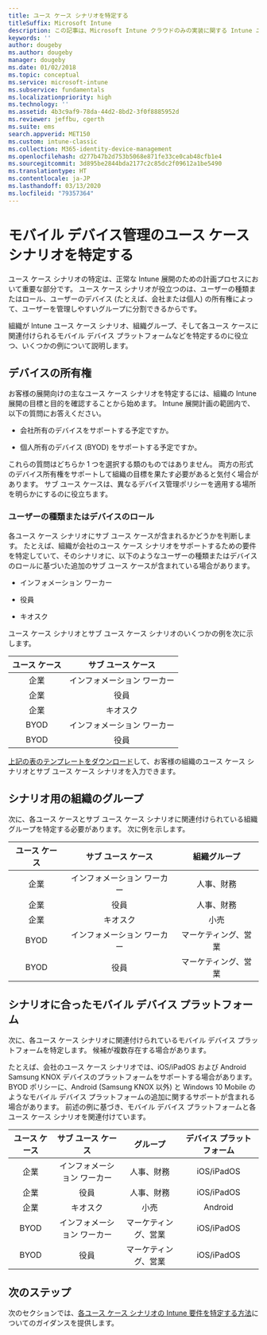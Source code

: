 ```yaml
---
title: ユース ケース シナリオを特定する
titleSuffix: Microsoft Intune
description: この記事は、Microsoft Intune クラウドのみの実装に関する Intune ユース ケース シナリオとサブ ユース ケース シナリオの特定について説明します。
keywords: ''
author: dougeby
ms.author: dougeby
manager: dougeby
ms.date: 01/02/2018
ms.topic: conceptual
ms.service: microsoft-intune
ms.subservice: fundamentals
ms.localizationpriority: high
ms.technology: ''
ms.assetid: 4b3c9af9-78da-44d2-8bd2-3f0f8885952d
ms.reviewer: jeffbu, cgerth
ms.suite: ems
search.appverid: MET150
ms.custom: intune-classic
ms.collection: M365-identity-device-management
ms.openlocfilehash: d277b47b2d753b5068e871fe33ce0cab48cfb1e4
ms.sourcegitcommit: 3d895be2844bda2177c2c85dc2f09612a1be5490
ms.translationtype: HT
ms.contentlocale: ja-JP
ms.lasthandoff: 03/13/2020
ms.locfileid: "79357364"
---
```

# <a name="identify-mobile-device-management-use-case-scenarios"></a>モバイル デバイス管理のユース ケース シナリオを特定する

ユース ケース シナリオの特定は、正常な Intune 展開のための計画プロセスにおいて重要な部分です。 ユース ケース シナリオが役立つのは、ユーザーの種類またはロール、ユーザーのデバイス (たとえば、会社または個人) の所有権によって、ユーザーを管理しやすいグループに分割できるからです。

組織が Intune ユース ケース シナリオ、組織グループ、そして各ユース ケースに関連付けられるモバイル デバイス プラットフォームなどを特定するのに役立つ、いくつかの例について説明します。

## <a name="device-ownership"></a>デバイスの所有権
お客様の展開向けの主なユース ケース シナリオを特定するには、組織の Intune 展開の目標と目的を確認することから始めます。 Intune 展開計画の範囲内で、以下の質問にお答えください。

- 会社所有のデバイスをサポートする予定ですか。

- 個人所有のデバイス (BYOD) をサポートする予定ですか。

これらの質問はどちらか 1 つを選択する類のものではありません。 両方の形式のデバイス所有権をサポートして組織の目標を果たす必要があると気付く場合があります。 サブ ユース ケースは、異なるデバイス管理ポリシーを適用する場所を明らかにするのに役立ちます。

### <a name="user-type-or-device-role"></a>ユーザーの種類またはデバイスのロール

各ユース ケース シナリオにサブ ユース ケースが含まれるかどうかを判断します。 たとえば、組織が会社のユース ケース シナリオをサポートするための要件を特定していて、そのシナリオに、以下のようなユーザーの種類またはデバイスのロールに基づいた追加のサブ ユース ケースが含まれている場合があります。

- インフォメーション ワーカー

- 役員

- キオスク

ユース ケース シナリオとサブ ユース ケース シナリオのいくつかの例を次に示します。

| **ユース ケース** | **サブ ユース ケース** |
|:---:|:---:|
| 企業 | インフォメーション ワーカー |              
| 企業 | 役員 |           
| 企業 | キオスク |
| BYOD | インフォメーション ワーカー |           
| BYOD | 役員 |

[上記の表のテンプレートをダウンロード](https://gallery.technet.microsoft.com/Intune-deployment-planning-fae156c2?redir=0)して、お客様の組織のユース ケース シナリオとサブ ユース ケース シナリオを入力できます。

## <a name="organizational-groups-for-your-scenarios"></a>シナリオ用の組織のグループ

次に、各ユース ケースとサブ ユース ケース シナリオに関連付けられている組織グループを特定する必要があります。 次に例を示します。

| **ユース ケース** | **サブ ユース ケース** | **組織グループ** |
|:---:|:---:|:---:|
| 企業 | インフォメーション ワーカー | 人事、財務 |               
| 企業 | 役員 | 人事、財務 |            
| 企業 | キオスク | 小売 |
| BYOD | インフォメーション ワーカー | マーケティング、営業 |            
| BYOD | 役員 | マーケティング、営業 |


## <a name="mobile-device-platforms-for-your-scenarios"></a>シナリオに合ったモバイル デバイス プラットフォーム

次に、各ユース ケース シナリオに関連付けられているモバイル デバイス プラットフォームを特定します。 候補が複数存在する場合があります。

たとえば、会社のユース ケース シナリオでは、iOS/iPadOS および Android Samsung KNOX デバイスのプラットフォームをサポートする場合があります。 BYOD ポリシーに、Android (Samsung KNOX 以外) と Windows 10 Mobile のようなモバイル デバイス プラットフォームの追加に関するサポートが含まれる場合があります。 前述の例に基づき、モバイル デバイス プラットフォームと各ユース ケース シナリオを関連付けています。

| **ユース ケース** | **サブ ユース ケース** | **グループ** | **デバイス プラットフォーム** |   
|:---:|:---:|:---:|:---:|
| 企業 | インフォメーション ワーカー | 人事、財務 | iOS/iPadOS |                                                           
| 企業 | 役員 | 人事、財務 | iOS/iPadOS |                                                           
| 企業 | キオスク | 小売 | Android |
| BYOD | インフォメーション ワーカー | マーケティング、営業 | iOS/iPadOS |                                                           
| BYOD | 役員 | マーケティング、営業 | iOS/iPadOS |

## <a name="next-steps"></a>次のステップ

次のセクションでは、[各ユース ケース シナリオの Intune 要件を特定する方法](planning-guide-requirements.md)についてのガイダンスを提供します。
